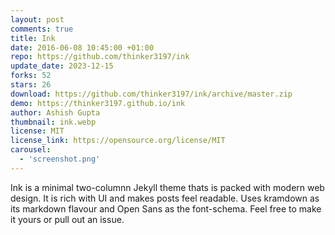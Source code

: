 ```yaml
---
layout: post
comments: true
title: Ink
date: 2016-06-08 10:45:00 +01:00
repo: https://github.com/thinker3197/ink
update_date: 2023-12-15
forks: 52
stars: 26
download: https://github.com/thinker3197/ink/archive/master.zip
demo: https://thinker3197.github.io/ink
author: Ashish Gupta
thumbnail: ink.webp
license: MIT
license_link: https://opensource.org/license/MIT
carousel:
  - 'screenshot.png'
---
```


Ink is a minimal two-columnn Jekyll theme thats is packed with modern web design. It is rich with UI and makes posts feel readable.
Uses kramdown as its markdown flavour and Open Sans as the font-schema. Feel free to make it yours or pull out an issue.
